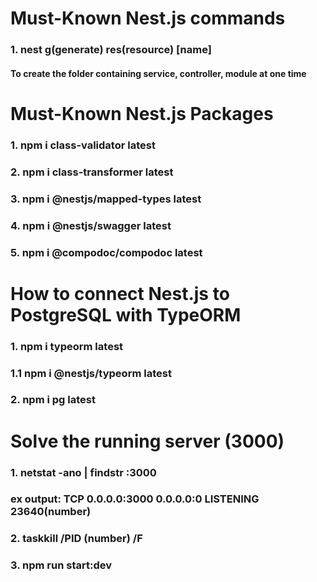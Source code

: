 # Must-Known Nest.js commands

### 1. nest g(generate) res(resource) [name]

#### To create the folder containing service, controller, module at one time

# Must-Known Nest.js Packages

### 1. npm i class-validator latest

### 2. npm i class-transformer latest

### 3. npm i @nestjs/mapped-types latest

### 4. npm i @nestjs/swagger latest

### 5. npm i @compodoc/compodoc latest

# How to connect Nest.js to PostgreSQL with TypeORM

### 1. npm i typeorm latest

### 1.1 npm i @nestjs/typeorm latest

### 2. npm i pg latest

# Solve the running server (3000)

### 1. netstat -ano | findstr :3000

### ex output: TCP 0.0.0.0:3000 0.0.0.0:0 LISTENING 23640(number)

### 2. taskkill /PID (number) /F

### 3. npm run start:dev
